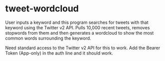 # tweet-wordcloud

User inputs a keyword and this program searches for tweets with that keyword using the Twitter v2 API.
Pulls 10,000 recent tweets, removes stopwords from them and then generates a wordcloud to show the most common words surrounding the keyword.

Need standard access to the Twitter v2 API for this to work. Add the Bearer Token (App-only) in the auth line and it should work.
